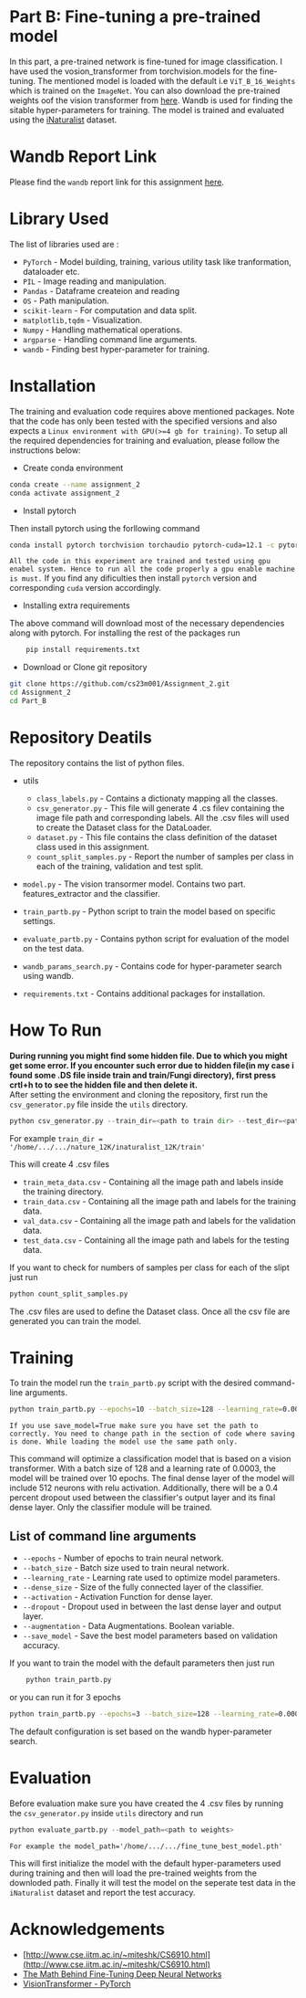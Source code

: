 # Part B: Fine-tuning a pre-trained model
In this part, a pre-trained network is fine-tuned for image classification. I have used the vosion_transformer from torchvision.models for the fine-tuning. The mentioned model is loaded with the default i.e `ViT_B_16_Weights` which is trained on the `ImageNet`. You can also download the pre-trained weights oof the vision transformer from [here](https://download.pytorch.org/models/vit_b_16-c867db91.pth). Wandb is used for finding the sitable hyper-parameters for training. The model is trained and evaluated using the [iNaturalist]() dataset.

# Wandb Report Link

Please find the `wandb` report link for this assignment [here](https://wandb.ai/cs23m001-iit-m/assignment_2_B/reports/DA6401-Assignment-2--VmlldzoxMjI5MzAzMA). 

# Library Used
The list of libraries used are : 
* `PyTorch` - Model building, training, various utility task like tranformation, dataloader etc.
* `PIL` - Image reading and manipulation.
* `Pandas` - Dataframe createion and reading
* `OS` - Path manipulation.
* `scikit-learn` - For computation and data split.
* `matplotlib,tqdm` - Visualization.
* `Numpy` - Handling mathematical operations.
* `argparse` - Handling command line arguments.
* `wandb` - Finding best hyper-parameter for training.

# Installation
The training and evaluation code requires above mentioned packages. Note that the code has only been tested with the specified versions and also expects a `Linux environment with GPU(>=4 gb for training)`. To setup all the required dependencies for training and evaluation, please follow the instructions below:

* Create conda environment
```bash
conda create --name assignment_2
conda activate assignment_2
```
* Install pytorch

Then install pytorch using the forllowing command 
```bash
conda install pytorch torchvision torchaudio pytorch-cuda=12.1 -c pytorch -c nvidia
```
`All the code in this experiment are trained and tested using gpu enabel system. Hence to run all the code properly a gpu enable machine is must.` If you find any dificulties then install `pytorch` version and corresponding `cuda` version accordingly.

* Installing extra requirements

The above command will download most of the necessary dependencies along with pytorch. For installing the rest of the packages run 
``` bash
    pip install requirements.txt
```

* Download or Clone git repository
```bash
git clone https://github.com/cs23m001/Assignment_2.git
cd Assignment_2
cd Part_B
```

# Repository Deatils
The repository contains the list of python files. 
* utils 
  * `class_labels.py` - Contains a dictionaty mapping all the classes.
  * `csv_generator.py` - This file will generate 4 .cs filev containing the image file path and corresponding labels. All the .csv files will used to create the Dataset class for the DataLoader.
  * `dataset.py` - This file contains the class definition of the dataset class used in this assignment. 
  * `count_split_samples.py` - Report the number of samples per class in each of the training, validation and test split.

* `model.py` - The vision transormer model. Contains two part. features_extractor and the classifier.
* `train_partb.py` - Python script to train the model based on specific settings.
* `evaluate_partb.py` - Contains python script for evaluation of the model on the test data.
* `wandb_params_search.py` - Contains code for hyper-parameter search using wandb.
* `requirements.txt` - Contains additional packages for installation.

# How To Run

**During running you might find some hidden file. Due to which you might get some error. If you encounter such error due to hidden file(in my case i found some .DS file inside  train and train/Fungi directory), first press crtl+h to to see the hidden file and then delete it.** <br>
After setting the environment and cloning the repository, first run the `csv_generator.py` file inside the `utils` directory. 
```python
python csv_generator.py --train_dir=<path to train dir> --test_dir=<path to test dir> --val_split=0.2
```
For example `train_dir = '/home/.../.../nature_12K/inaturalist_12K/train'`

This will create 4 .csv files
* `train_meta_data.csv` - Containing all the image path and labels inside the training directory.
* `train_data.csv` - Containing all the image path and labels for the training data.
* `val_data.csv` - Containing all the image path and labels for the validation data.
* `test_data.csv` - Containing all the image path and labels for the testing data.

If you want to check for numbers of samples per class for each of the slipt just run
```python
python count_split_samples.py
```
The .csv files are used to define the Dataset class. Once all the csv file are generated you can train the model.


# Training

To train the model run the `train_partb.py` script with the desired command-line arguments. 
```bash
python train_partb.py --epochs=10 --batch_size=128 --learning_rate=0.0003 --dense_size=512 --activation='relu' --dropout=0.4 --augmentation=False --save_model=False
```

`If you use save_model=True make sure you have set the path to correctly. You need to change path in the section of code where saving is done. While loading the model use the same path only.`

This command will optimize a classification model that is based on a vision transformer. With a batch size of 128 and a learning rate of 0.0003, the model will be trained over 10 epochs. The final dense layer of the model will include 512 neurons with relu activation. Additionally, there will be a 0.4 percent dropout used between the classifier's output layer and its final dense layer. Only the classifier module will be trained.

## List of command line arguments

* `--epochs` - Number of epochs to train neural network.
* `--batch_size` - Batch size used to train neural network.
* `--learning_rate` - Learning rate used to optimize model parameters.
* `--dense_size` - Size of the fully connected layer of the classifier.
* `--activation` - Activation Function for dense layer.
* `--dropout` - Dropout used in between the last dense layer and output layer.
* `--augmentation` - Data Augmentations. Boolean variable.
* `--save_model` - Save the best model parameters based on validation accuracy.

If you want to train the model with the default parameters then just run
```python
    python train_partb.py
```

or you can run it for 3 epochs
```bash
python train_partb.py --epochs=3 --batch_size=128 --learning_rate=0.0003 --dense_size=512 --activation='relu' --dropout=0.4 --augmentation=False --save_model=False
```

The default configuration is set based on the wandb hyper-parameter search.

# Evaluation 

Before evaluation make sure you have created the 4 .csv files by running the `csv_generator.py` inside `utils` directory and run

```python
python evaluate_partb.py --model_path=<path to weights>
```
`For example the model_path='/home/.../.../fine_tune_best_model.pth'`

This will first initialize the model with the default hyper-parameters used during training and then will load the pre-trained weights from the downloded path. Finally it will test the model on the seperate test data in the `iNaturalist` dataset and report the test accuracy.

# Acknowledgements

* [http://www.cse.iitm.ac.in/~miteshk/CS6910.html](http://www.cse.iitm.ac.in/~miteshk/CS6910.html)
* [The Math Behind Fine-Tuning Deep Neural Networks](https://towardsdatascience.com/the-math-behind-fine-tuning-deep-neural-networks-8138d548da69)
* [VisionTransformer - PyTorch](https://github.com/pytorch/vision/blob/main/torchvision/models/vision_transformer.py)

